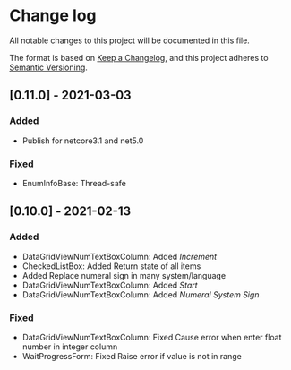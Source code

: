 # Change log

All notable changes to this project will be documented in this file.

The format is based on [Keep a Changelog](https://keepachangelog.com/en/1.0.0/),
and this project adheres to [Semantic Versioning](https://semver.org/spec/v2.0.0.html).

## [0.11.0] - 2021-03-03

### Added

- Publish for netcore3.1 and net5.0

### Fixed

- EnumInfoBase: Thread-safe

## [0.10.0] - 2021-02-13

### Added

- DataGridViewNumTextBoxColumn: Added _Increment_
- CheckedListBox: Added Return state of all items
- Added Replace numeral sign in many system/language
- DataGridViewNumTextBoxColumn: Added _Start_
- DataGridViewNumTextBoxColumn: Added _Numeral System Sign_

### Fixed

- DataGridViewNumTextBoxColumn: Fixed Cause error when enter float number in integer column
- WaitProgressForm: Fixed Raise error if value is not in range